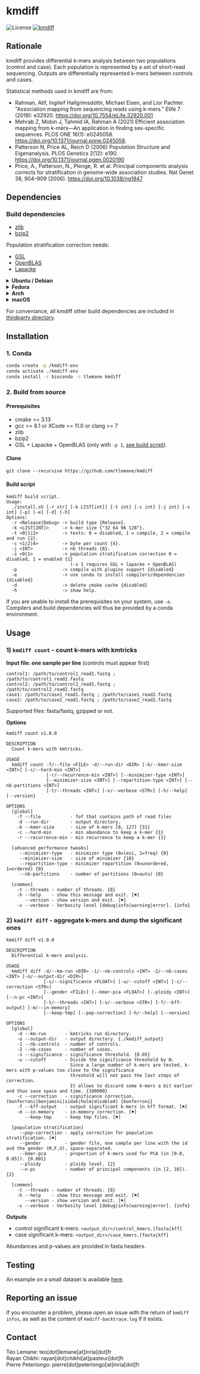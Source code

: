 # kmdiff

![License](http://img.shields.io/:license-affero-blue.svg)
[![kmdiff](https://github.com/tlemane/kmdiff/actions/workflows/kmdiff.yml/badge.svg)](https://github.com/tlemane/kmdiff/actions/workflows/kmdiff.yml)

## Rationale

kmdiff provides differential k-mers analysis between two populations (control and case). Each population is represented by a set of short-read sequencing. Outputs are differentially represented k-mers between controls and cases.

Statistical methods used in kmdiff are from:
* Rahman, Atif, Ingileif Hallgrímsdóttir, Michael Eisen, and Lior Pachter. "Association mapping from sequencing reads using k-mers." Elife 7 (2018): e32920. https://doi.org/10.7554/eLife.32920.001
* Mehrab Z, Mobin J, Tahmid IA, Rahman A (2021) Efficient association mapping from k-mers—An application in finding sex-specific sequences. PLOS ONE 16(1): e0245058. https://doi.org/10.1371/journal.pone.0245058.
* Patterson N, Price AL, Reich D (2006) Population Structure and Eigenanalysis. PLOS Genetics 2(12): e190. https://doi.org/10.1371/journal.pgen.0020190
* Price, A., Patterson, N., Plenge, R. et al. Principal components analysis corrects for stratification in genome-wide association studies. Nat Genet 38, 904–909 (2006). https://doi.org/10.1038/ng1847

## Dependencies

### Build dependencies

* [zlib](https://zlib.net)
* [bzip2](https://www.sourceware.org/bzip2/)

 Population stratification correction needs:
  * [GSL](https://www.gnu.org/software/gsl/)
  * [OpenBLAS](https://www.openblas.net)
  * [Lapacke](https://www.netlib.org/lapack/lapacke.html)

<details><summary><strong>Ubuntu / Debian</strong></summary>

<code>
sudo apt-get install libgsl-dev libopenblas-dev liblapacke-dev libbz2-dev zlib1g-dev zlib1g
</code>

</details>

<details><summary><strong>Fedora</strong></summary>

<code>
sudo dnf install openblas openblas-devel lapack lapack-devel gsl gsl-devel bzip2-devel
</code>

</details>

<details><summary><strong>Arch</strong></summary>

<code>
sudo pacman -S lapack lapacke openblas gsl bzip2 zlib
</code>

</details>

<details><summary><strong>macOS</strong></summary>

<code>
brew install gsl lapack openblas bzip2 zlib
</code>

</details>

For conveniance, all kmdiff other build dependencies are included in [thirdparty directory](./thirdparty/).

## Installation

### 1. Conda

```bash
conda create -p /kmdiff-env
conda activate ./kmdiff-env
conda install -c bioconda -c tlemane kmdiff
```

### 2. Build from source

#### Prerequisites
* cmake >= 3.13
* gcc >= 8.1 or XCode >= 11.0 or clang >= 7
* zlib
* bzip2
* GSL + Lapacke + OpenBLAS (only with `-p 1`, [see build script](#Build-script)).

#### Clone

`git clone --recursive https://github.com/tlemane/kmdiff`

#### Build script

```
kmdiff build script.
Usage:
  ./install.sh [-r str] [-k LIST[int]] [-t int] [-c int] [-j int] [-s int] [-p] [-e] [-d] [-h]
Options:
  -r <Release|Debug> -> build type {Release}.
  -k <LIST[INT]>     -> k-mer size {"32 64 96 128"}.
  -t <0|1|2>         -> tests: 0 = disabled, 1 = compile, 2 = compile and run {2}.
  -c <1|2|4>         -> byte per count {4}.
  -j <INT>           -> nb threads {8}.
  -s <0|1>           -> population stratification correction 0 = disabled, 1 = enabled {1}
                        (-s 1 requires GSL + lapacke + OpenBLAS)
  -p                 -> compile with plugins support {disabled}
  -e                 -> use conda to install compilers/dependencies {disabled}
  -d                 -> delete cmake cache {disabled}
  -h                 -> show help.
```

If you are unable to install the prerequisites on your system, use `-e`. Compilers and build dependencies will thus be provided by a conda environment.

## Usage

### 1) `kmdiff count` - count k-mers with kmtricks

**Input file: one sample per line** (controls must appear first)
```
control1: /path/to/control1_read1.fastq ; /path/to/control1_read2.fastq
control2: /path/to/control2_read1.fastq ; /path/to/control2_read2.fastq
case1: /path/to/case1_read1.fastq ; /path/to/case1_read2.fastq
case2: /path/to/case2_read1.fastq ; /path/to/case2_read2.fastq
```

Supported files: fasta/fastq, gzipped or not.

**Options**
```
kmdiff count v1.0.0

DESCRIPTION
  Count k-mers with kmtricks.

USAGE
  kmdiff count -f/--file <FILE> -d/--run-dir <DIR> [-k/--kmer-size <INT>] [-c/--hard-min <INT>]
               [-r/--recurrence-min <INT>] [--minimizer-type <INT>]
               [--minimizer-size <INT>] [--repartition-type <INT>] [--nb-partitions <INT>]
               [-t/--threads <INT>] [-v/--verbose <STR>] [-h/--help] [--version]

OPTIONS
  [global]
    -f --file           - fof that contains path of read files
    -d --run-dir        - output directory.
    -k --kmer-size      - size of k-mers [8, 127] {31}
    -c --hard-min       - min abundance to keep a k-mer {1}
    -r --recurrence-min - min recurrence to keep a k-mer {1}

  [advanced performance tweaks]
     --minimizer-type   - minimizer type (0=lexi, 1=freq) {0}
     --minimizer-size   - size of minimizer {10}
     --repartition-type - minimizer repartition (0=unordered, 1=ordered) {0}
     --nb-partitions    - number of partitions (0=auto) {0}

  [common]
    -t --threads - number of threads. {8}
    -h --help    - show this message and exit. [⚑]
       --version - show version and exit. [⚑]
    -v --verbose - Verbosity level [debug|info|warning|error]. {info}
```

### 2) `kmdiff diff` - aggregate k-mers and dump the significant ones

```
kmdiff diff v1.0.0

DESCRIPTION
  Differential k-mers analysis.

USAGE
  kmdiff diff -d/--km-run <DIR> -1/--nb-controls <INT> -2/--nb-cases <INT> [-o/--output-dir <DIR>]
              [-s/--significance <FLOAT>] [-u/--cutoff <INT>] [-c/--correction <STR>]
              [--gender <FILE>] [--kmer-pca <FLOAT>] [--ploidy <INT>] [--n-pc <INT>]
              [-t/--threads <INT>] [-v/--verbose <STR>] [-f/--kff-output] [-m/--in-memory]
              [--keep-tmp] [--pop-correction] [-h/--help] [--version]

OPTIONS
  [global]
    -d --km-run       - kmtricks run directory.
    -o --output-dir   - output directory. {./kmdiff_output}
    -1 --nb-controls  - number of controls.
    -2 --nb-cases     - number of cases.
    -s --significance - significance threshold. {0.05}
    -u --cutoff       - Divide the significance threshold by N.
                        Since a large number of k-mers are tested, k-mers with p-values too close to the significance
                        threshold will not pass the last steps of correction.
                        It allows to discard some k-mers a bit earlier and thus save space and time. {100000}
    -c --correction   - significance correction. (bonferroni|benjamini|sidak|holm|disabled) {bonferroni}
    -f --kff-output   - output significant k-mers in kff format. [⚑]
    -m --in-memory    - in-memory correction. [⚑]
       --keep-tmp     - keep tmp files. [⚑]

  [population stratification]
     --pop-correction - apply correction for population stratification. [⚑]
     --gender         - gender file, one sample per line with the id and the gender (M,F,U), space-separated.
     --kmer-pca       - proportion of k-mers used for PCA (in [0.0, 0.05]). {0.001}
     --ploidy         - ploidy level. {2}
     --n-pc           - number of principal components (in [2, 10]). {2}

  [common]
    -t --threads - number of threads. {8}
    -h --help    - show this message and exit. [⚑]
       --version - show version and exit. [⚑]
    -v --verbose - Verbosity level [debug|info|warning|error]. {info}
```

**Outputs**
* control significant k-mers: `<output_dir>/control_kmers.[fasta|kff]`
* case significant k-mers: `<output_dir>/case_kmers.[fasta|kff]`

Abundances and p-values are provided in fasta headers.

## Testing

An example on a small dataset is available [here](./examples).

## Reporting an issue

If you encounter a problem, please open an issue with the return of `kmdiff infos`, as well as the content of `kmdiff-backtrace.log` if it exists.

## Contact

Téo Lemane: teo[dot]lemane[at]inria[dot]fr  
Rayan Chikhi: rayan[dot]chikhi[at]pasteur[dot]fr  
Pierre Peterlongo: pierre[dot]peterlongo[at]inria[dot]fr  
